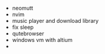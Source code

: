 - neomutt
- nvim
- music player and download library
- fix sleep
- qutebrowser
- windows vm with altium
- 
